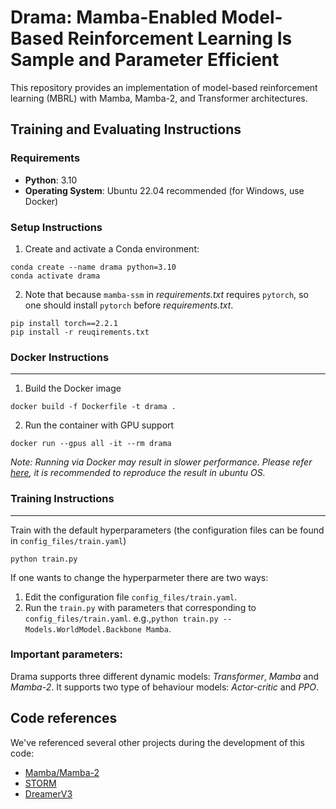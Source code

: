 # Drama: Mamba-Enabled Model-Based Reinforcement Learning Is Sample and Parameter Efficient

This repository provides an implementation of model-based reinforcement learning (MBRL) with Mamba, Mamba-2, and Transformer architectures.


## Training and Evaluating Instructions
### Requirements

- **Python**: 3.10
- **Operating System**: Ubuntu 22.04 recommended (for Windows, use Docker)

### Setup Instructions

1. Create and activate a Conda environment:
```
conda create --name drama python=3.10
conda activate drama
```
2. Note that because `mamba-ssm` in _requirements.txt_ requires `pytorch`, so one should install `pytorch` before _requirements.txt_.
```
pip install torch==2.2.1
pip install -r reuqirements.txt
```
### Docker Instructions
---

1. Build the Docker image
```
docker build -f Dockerfile -t drama .
```
2. Run the container with GPU support
```
docker run --gpus all -it --rm drama
```
_Note: Running via Docker may result in slower performance. Please refer [here](https://forums.docker.com/t/docker-extremely-slow-on-linux-and-windows/129752), it is recommended to reproduce the result in ubuntu OS._

### Training Instructions
---
Train with the default hyperparameters (the configuration files can be found in `config_files/train.yaml`)
```
python train.py
```
If one wants to change the hyperparmeter there are two ways:

1. Edit the configuration file `config_files/train.yaml`.
2. Run the `train.py` with parameters that corresponding to `config_files/train.yaml`. e.g.,`python train.py --Models.WorldModel.Backbone Mamba`.

### Important parameters:
Drama supports three different dynamic models: _Transformer_, _Mamba_ and _Mamba-2_. It supports two type of behaviour models: _Actor-critic_ and _PPO_.


## Code references
We've referenced several other projects during the development of this code:
- [Mamba/Mamba-2](https://github.com/state-spaces/mamba)
- [STORM](https://github.com/weipu-zhang/STORM) 
- [DreamerV3](https://github.com/danijar/dreamerv3)

<!-- ## Bibtex

```
@inproceedings{
    zhang2023storm,
    title={{STORM}: Efficient Stochastic Transformer based World Models for Reinforcement Learning},
    author={Weipu Zhang and Gang Wang and Jian Sun and Yetian Yuan and Gao Huang},
    booktitle={Thirty-seventh Conference on Neural Information Processing Systems},
    year={2023},
    url={https://openreview.net/forum?id=WxnrX42rnS}
}
``` -->
